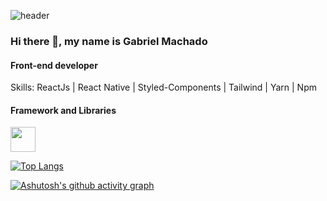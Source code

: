 ![header](https://capsule-render.vercel.app/api?type=waving&color=auto&height=220&section=header&text=Gans92%20&fontSize=60&animation=fadeIn&fontAlignY=38&desc=23yo%20Software%20Developer&descAlignY=51&descAlign=62)
<div style="width: 10px;"></div>

### Hi there 👋, my name is Gabriel Machado
#### Front-end developer

Skills:  ReactJs | React Native | Styled-Components | Tailwind | Yarn | Npm

#### Framework and Libraries

<img witdh="40px" height="40px" src="https://skillicons.dev/icons?i=git,html,css,js,react,styledcomponents,typescript">
  
[![Top Langs](https://github-readme-stats.vercel.app/api/top-langs/?username=Gans92)](https://github.com/anuraghazra/github-readme-stats) 

 [![Ashutosh's github activity graph](https://activity-graph.herokuapp.com/graph?username=Gans92&theme=redical)](https://github.com/ashutosh00710/github-readme-activity-graph)
